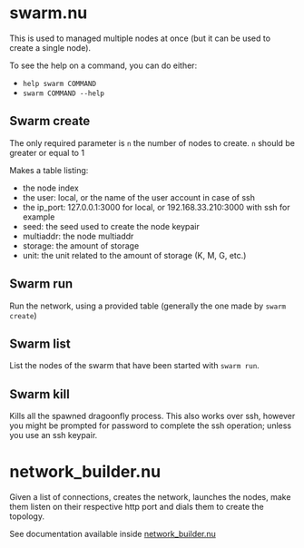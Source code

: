 # swarm.nu

This is used to managed multiple nodes at once (but it can be used to create a single node).

To see the help on a command, you can do either:
- `help swarm COMMAND`
- `swarm COMMAND --help`

## Swarm create

The only required parameter is `n` the number of nodes to create. `n` should be greater or equal to 1

Makes a table listing:
- the node index
- the user: local, or the name of the user account in case of ssh
- the ip_port: 127.0.0.1:3000 for local, or 192.168.33.210:3000 with ssh for example
- seed: the seed used to create the node keypair
- multiaddr: the node multiaddr
- storage: the amount of storage
- unit: the unit related to the amount of storage (K, M, G, etc.)

## Swarm run

Run the network, using a provided table (generally the one made by `swarm create`)

## Swarm list

List the nodes of the swarm that have been started with `swarm run`.

## Swarm kill

Kills all the spawned dragoonfly process. This also works over ssh, however you might be prompted for password to complete the ssh operation; unless you use an ssh keypair.

# network_builder.nu

Given a list of connections, creates the network, launches the nodes, make them listen on their respective http port and dials them to create the topology.

See documentation available inside [network_builder.nu](../cli/network_builder.nu)